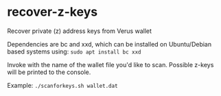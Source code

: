 # recover-z-keys
Recover private (z) address keys from Verus wallet

Dependencies are bc and xxd, which can be installed on Ubuntu/Debian based systems using: `sudo apt install bc xxd`

Invoke with the name of the wallet file you'd like to scan. Possible z-keys will be printed to the console.

Example: `./scanforkeys.sh wallet.dat`
